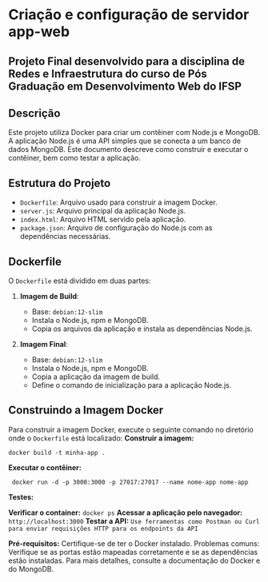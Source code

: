 # Criação e configuração de servidor app-web
## Projeto Final desenvolvido para a disciplina de Redes e Infraestrutura do curso de Pós Graduação em Desenvolvimento Web do IFSP

## Descrição

Este projeto utiliza Docker para criar um contêiner com Node.js e MongoDB. A aplicação Node.js é uma API simples que se conecta a um banco de dados MongoDB. Este documento descreve como construir e executar o contêiner, bem como testar a aplicação.

## Estrutura do Projeto

- `Dockerfile`: Arquivo usado para construir a imagem Docker.
- `server.js`: Arquivo principal da aplicação Node.js.
- `index.html`: Arquivo HTML servido pela aplicação.
- `package.json`: Arquivo de configuração do Node.js com as dependências necessárias.

## Dockerfile

O `Dockerfile` está dividido em duas partes:

1. **Imagem de Build**:
   - Base: `debian:12-slim`
   - Instala o Node.js, npm e MongoDB.
   - Copia os arquivos da aplicação e instala as dependências Node.js.

2. **Imagem Final**:
   - Base: `debian:12-slim`
   - Instala o Node.js, npm e MongoDB.
   - Copia a aplicação da imagem de build.
   - Define o comando de inicialização para a aplicação Node.js.

## Construindo a Imagem Docker

Para construir a imagem Docker, execute o seguinte comando no diretório onde o `Dockerfile` está localizado:
**Construir a imagem:**
```
docker build -t minha-app .
```

**Executar o contêiner:**
```
 docker run -d -p 3000:3000 -p 27017:27017 --name nome-app nome-app 
```
**Testes:**

**Verificar o container:** `docker ps`
**Acessar a aplicação pelo navegador:** `http://localhost:3000`
**Testar a API:** `Use ferramentas como Postman ou Curl para enviar requisições HTTP para os endpoints da API`

**Pré-requisitos:** 
Certifique-se de ter o Docker instalado.
Problemas comuns: Verifique se as portas estão mapeadas corretamente e se as dependências estão instaladas.
Para mais detalhes, consulte a documentação do Docker e do MongoDB.
